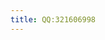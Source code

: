 ```yaml
---
title: QQ:321606998
---
```


<meta http-equiv="refresh" content="0;url=tencent://AddContact/?subcmd=all&uin=321606998">
